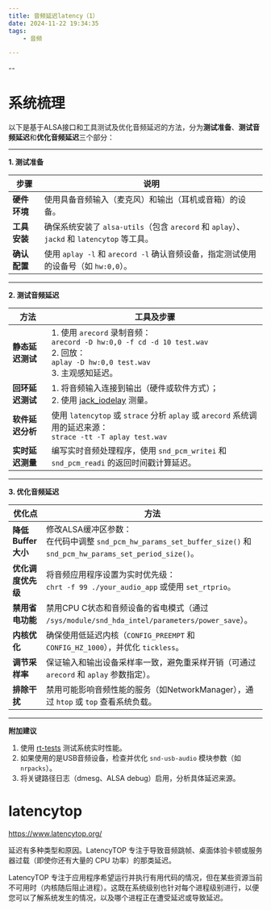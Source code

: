```yaml
---
title: 音频延迟latency（1）
date: 2024-11-22 19:34:35
tags:
	- 音频

---
```


--

# 系统梳理

以下是基于ALSA接口和工具测试及优化音频延迟的方法，分为**测试准备**、**测试音频延迟**和**优化音频延迟**三个部分：

---

**1. 测试准备**

| 步骤         | 说明                                                         |
| ------------ | ------------------------------------------------------------ |
| **硬件环境** | 使用具备音频输入（麦克风）和输出（耳机或音箱）的设备。       |
| **工具安装** | 确保系统安装了 `alsa-utils`（包含 `arecord` 和 `aplay`）、`jackd` 和 `latencytop` 等工具。 |
| **确认配置** | 使用 `aplay -l` 和 `arecord -l` 确认音频设备，指定测试使用的设备号（如 `hw:0,0`）。 |

---

**2. 测试音频延迟**

| 方法             | 工具及步骤                                                   |
| ---------------- | ------------------------------------------------------------ |
| **静态延迟测试** | 1. 使用 `arecord` 录制音频：<br>`arecord -D hw:0,0 -f cd -d 10 test.wav`<br>2. 回放：<br>`aplay -D hw:0,0 test.wav`<br>3. 主观感知延迟。 |
| **回环延迟测试** | 1. 将音频输入连接到输出（硬件或软件方式）；<br>2. 使用 [jack_iodelay](https://jackaudio.org/faq/latency_tests.html) 测量。 |
| **软件延迟分析** | 使用 `latencytop` 或 `strace` 分析 `aplay` 或 `arecord` 系统调用的延迟来源：<br>`strace -tt -T aplay test.wav` |
| **实时延迟测量** | 编写实时音频处理程序，使用 `snd_pcm_writei` 和 `snd_pcm_readi` 的返回时间戳计算延迟。 |

---

**3. 优化音频延迟**

| 优化点             | 方法                                                         |
| ------------------ | ------------------------------------------------------------ |
| **降低Buffer大小** | 修改ALSA缓冲区参数：<br>在代码中调整 `snd_pcm_hw_params_set_buffer_size()` 和 `snd_pcm_hw_params_set_period_size()`。 |
| **优化调度优先级** | 将音频应用程序设置为实时优先级：<br>`chrt -f 99 ./your_audio_app` 或使用 `set_rtprio`。 |
| **禁用省电功能**   | 禁用CPU C状态和音频设备的省电模式（通过 `/sys/module/snd_hda_intel/parameters/power_save`）。 |
| **内核优化**       | 确保使用低延迟内核（`CONFIG_PREEMPT` 和 `CONFIG_HZ_1000`），并优化 `tickless`。 |
| **调节采样率**     | 保证输入和输出设备采样率一致，避免重采样开销（可通过 `arecord` 和 `aplay` 参数指定）。 |
| **排除干扰**       | 禁用可能影响音频性能的服务（如NetworkManager），通过 `htop` 或 `top` 查看系统负载。 |

---

**附加建议**

1. 使用 [rt-tests](https://rt.wiki.kernel.org/index.php/RT-tests) 测试系统实时性能。
2. 如果使用的是USB音频设备，检查并优化 `snd-usb-audio` 模块参数（如 `nrpacks`）。
3. 将关键路径日志（dmesg、ALSA debug）启用，分析具体延迟来源。

# latencytop

https://www.latencytop.org/

延迟有多种类型和原因。LatencyTOP 专注于导致音频跳帧、桌面体验卡顿或服务器过载（即使你还有大量的 CPU 功率）的那类延迟。

LatencyTOP 专注于应用程序希望运行并执行有用代码的情况，但在某些资源当前不可用时（内核随后阻止进程）。这既在系统级别也针对每个进程级别进行，以便您可以了解系统发生的情况，以及哪个进程正在遭受延迟或导致延迟。